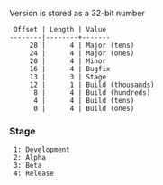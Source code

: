 Version is stored as a 32-bit number
```plain
 Offset | Length | Value
--------|--------+-------
     28 |      4 | Major (tens)
     24 |      4 | Major (ones)
     20 |      4 | Minor
     16 |      4 | Bugfix
     13 |      3 | Stage
     12 |      1 | Build (thousands)
      8 |      4 | Build (hundreds)
      4 |      4 | Build (tens)
      0 |      4 | Build (ones)
```

### Stage
```plain
 1: Development
 2: Alpha
 3: Beta
 4: Release
```
